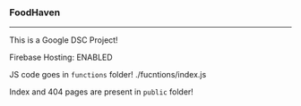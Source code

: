 <H3> FoodHaven </H3>
<HR>

This is a Google DSC Project!

Firebase Hosting: ENABLED

JS code goes in `functions` folder!
./fucntions/index.js

Index and 404 pages are present in `public` folder!
